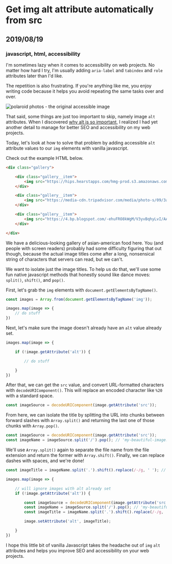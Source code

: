 # Get img alt attribute automatically from src
## 2019/08/19
### javascript, html, accessibility

I'm sometimes lazy when it comes to accessibility on web projects. No matter how hard I try, I'm usually adding `aria-label` and `tabindex` and `role` attributes later than I'd like.

The repetition is also frustrating. If you're anything like me, you enjoy writing code because it helps you avoid repeating the same tasks over and over.

![polaroid photos - the original accessible image](/_images/blog/polaroids.jpg)

That said, some things are just too important to skip, namely image `alt` attributes. When I discovered [why alt is so important](https://moz.com/learn/seo/alt-text), I realized I had yet another detail to manage for better SEO and accessibility on my web projects.

Today, let's look at how to solve that problem by adding accessible `alt` attribute values to our `img` elements with vanilla javascript.

Check out the example HTML below.

```html
<div class="gallery">

    <div class="gallery__item">
        <img src="https://hips.hearstapps.com/hmg-prod.s3.amazonaws.com/_images/wboc-2-media-approved-preview-1521054875.jpeg?crop=1.00xw:0.870xh;0,0.130xh&resize=1080:*">
    </div>

    <div class="gallery__item">
        <img src="https://media-cdn.tripadvisor.com/media/photo-s/09/3a/1b/8a/sesame-chicken-yum.jpg">
    </div>

    <div class="gallery__item">
        <img src="https://4.bp.blogspot.com/-ehuFRO8kWgM/V3yvBqhyLvI/AAAAAAAAwQY/-eaVSQkLFs8ioHS53M_Hjxj7DJuj-pWFQCLcB/w1200-h630-p-k-no-nu/pei-wei-summer-salads.jpg">
    </div>

</div>
```

We have a delicious-looking gallery of asian-american food here. You (and people with screen readers) probably had some difficulty figuring that out though, because the actual image titles come after a long, nonsensical string of characters that servers can read, but we can't.

We want to isolate just the image titles. To help us do that, we'll use some fun native javascript methods that honestly sound like dance moves: `split()`, `shift()`, and `pop()`.

First, let's grab the `img` elements with `document.getElementsByTagName()`.

```javascript
const images = Array.from(document.getElementsByTagName('img'));

images.map(image => {
    // do stuff
})
```

Next, let's make sure the image doesn't already have an `alt` value already set.

```javascript
images.map(image => {

    if (!image.getAttribute('alt')) {

        // do stuff

    }
})
```

After that, we can get the `src` value, and convert URL-formatted characters with `decodeURIComponent()`. This will replace an encoded character like `%20` with a standard space.

```javascript
const imageSource = decodeURIComponent(image.getAttribute('src'));
```

From here, we can isolate the title by splitting the URL into chunks between forward slashes with `Array.split()` and returning the last one of those chunks with `Array.pop()`.

```javascript
const imageSource = decodeURIComponent(image.getAttribute('src'));
const imageName = imageSource.split('/').pop(); // 'my-beautiful-image.jpg?format=small'
```

We'll use `Array.split()` again to separate the file name from the file extension and return the former with `Array.shift()`. Finally, we can replace dashes with spaces, and we're done!

```javascript
const imageTitle = imageName.split('.').shift().replace(/-/g, ' '); // 'my beautiful image'
```

```javascript
images.map(image => {

    // will ignore images with alt already set
    if (!image.getAttribute('alt')) {

        const imageSource = decodeURIComponent(image.getAttribute('src'));
        const imageName = imageSource.split('/').pop(); // 'my-beautiful-image.jpg?format=small'
        const imageTitle = imageName.split('.').shift().replace(/-/g, ' '); // 'my beautiful image'

        image.setAttribute('alt', imageTitle);

    }
})
```

I hope this little bit of vanilla Javascript takes the headache out of `img` `alt` attributes and helps you improve SEO and accessibility on your web projects.